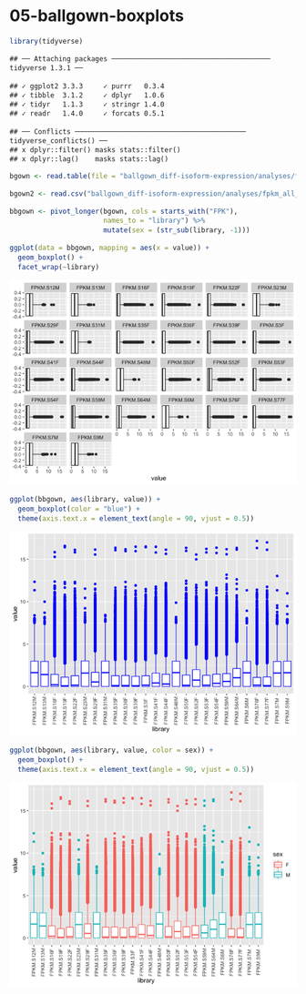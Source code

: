 05-ballgown-boxplots
================

``` r
library(tidyverse)
```

    ## ── Attaching packages ─────────────────────────────────────── tidyverse 1.3.1 ──

    ## ✓ ggplot2 3.3.3     ✓ purrr   0.3.4
    ## ✓ tibble  3.1.2     ✓ dplyr   1.0.6
    ## ✓ tidyr   1.1.3     ✓ stringr 1.4.0
    ## ✓ readr   1.4.0     ✓ forcats 0.5.1

    ## ── Conflicts ────────────────────────────────────────── tidyverse_conflicts() ──
    ## x dplyr::filter() masks stats::filter()
    ## x dplyr::lag()    masks stats::lag()

``` r
bgown <- read.table(file = "ballgown_diff-isoform-expression/analyses/fpkm_all_samples.tab", sep = "\t")
```

``` r
bgown2 <- read.csv("ballgown_diff-isoform-expression/analyses/fpkm_all_samples.tab", sep="\t")
```

``` r
bbgown <- pivot_longer(bgown, cols = starts_with("FPK"),
                       names_to = "library") %>%
                       mutate(sex = (str_sub(library, -1)))
```

``` r
ggplot(data = bbgown, mapping = aes(x = value)) +
  geom_boxplot() +
  facet_wrap(~library)
```

![](05-ballgown-boxplots_files/figure-gfm/unnamed-chunk-5-1.png)<!-- -->

``` r
ggplot(bbgown, aes(library, value)) +
  geom_boxplot(color = "blue") +
  theme(axis.text.x = element_text(angle = 90, vjust = 0.5))
```

![](05-ballgown-boxplots_files/figure-gfm/unnamed-chunk-6-1.png)<!-- -->

``` r
ggplot(bbgown, aes(library, value, color = sex)) +
  geom_boxplot() +
  theme(axis.text.x = element_text(angle = 90, vjust = 0.5))
```

![](05-ballgown-boxplots_files/figure-gfm/unnamed-chunk-7-1.png)<!-- -->

